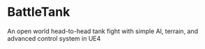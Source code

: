 # BattleTank
An open world head-to-head tank fight with simple Al, terrain, and advanced control system in UE4
